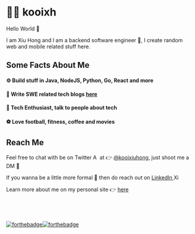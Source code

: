 # 👨‍💻 kooixh
Hello World 👋 

I am Xiu Hong and I am a backend software engineer 🚀, I create random web and mobile related stuff here.

## Some Facts About Me
#### ⚙️ Build stuff in Java, NodeJS, Python, Go, React and more
#### 📝 Write SWE related tech blogs [here](https://blog.kooixiuhong.com/)
#### 📱 Tech Enthusiast, talk to people about tech 
#### ⚽️ Love football, fitness, coffee and movies 


## Reach Me
Feel free to chat with be on Twitter <img alt="Abhishek Naidu | Twitter" width="14px" src="https://cdn.jsdelivr.net/npm/simple-icons@v3/icons/twitter.svg" /> at 👉 [@kooixiuhong](https://twitter.com/kooixiuhong), just shoot me a DM 📨

If you wanna be a little more formal 👔 then do reach out on [LinkedIn   <img alt="Xiu Hong's LinkedIn" width="14px" src="https://cdn.jsdelivr.net/npm/simple-icons@v3/icons/linkedin.svg" />](https://www.linkedin.com/in/kooixh/) 

Learn more about me on my personal site 👉 [here](https://kooixiuhong.com)

## <br> 

[![forthebadge](https://forthebadge.com/images/badges/built-with-love.svg)](https://forthebadge.com)[![forthebadge](https://forthebadge.com/images/badges/for-you.svg)](https://forthebadge.com)
